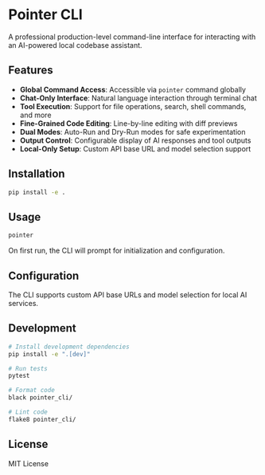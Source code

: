 # Pointer CLI

A professional production-level command-line interface for interacting with an AI-powered local codebase assistant.

## Features

- **Global Command Access**: Accessible via `pointer` command globally
- **Chat-Only Interface**: Natural language interaction through terminal chat
- **Tool Execution**: Support for file operations, search, shell commands, and more
- **Fine-Grained Code Editing**: Line-by-line editing with diff previews
- **Dual Modes**: Auto-Run and Dry-Run modes for safe experimentation
- **Output Control**: Configurable display of AI responses and tool outputs
- **Local-Only Setup**: Custom API base URL and model selection support

## Installation

```bash
pip install -e .
```

## Usage

```bash
pointer
```

On first run, the CLI will prompt for initialization and configuration.

## Configuration

The CLI supports custom API base URLs and model selection for local AI services.

## Development

```bash
# Install development dependencies
pip install -e ".[dev]"

# Run tests
pytest

# Format code
black pointer_cli/

# Lint code
flake8 pointer_cli/
```

## License

MIT License
